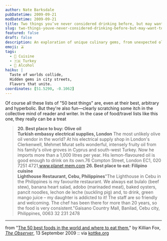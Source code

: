 ```yaml
---
author: Nate Barksdale
pubDatetime: 2009-09-21
modDatetime: 2009-09-21
title: Two things you’ve never considered drinking before, but may want to now
slug: two-things-youve-never-considered-drinking-before-but-may-want-to-now
featured: false
draft: false
description: An exploration of unique culinary gems, from unexpected olive oil vendors to cherished Filipino restaurants.
emoji: 🫒
tags:
  - 🍴 Cuisine
  - 🇹🇷 Turkey
  - 🍷 Alcohol
haiku: |
  Taste of worlds collide,  
  Hidden gems in city streets,  
  Flavors that unite.
coordinates: [51.5290, -0.1062]
---
```


Of course all these lists of "50 best things" are, even at their best, arbitrary and hyperbolic. But they're also fun—clearly scratching some itch in the collective mind of reader and writer. In the case of food/travel lists like this one, they really can be a treat

> **20\. Best place to buy: Olive oil  
>  Turkish embassy electrical supplies, London** The most unlikely olive oil vendor in the world? At his electrical supply shop in London's Clerkenwell, Mehmet Murat sells wonderful, intensely fruity oil from his family's olive groves in Cyprus and south-west Turkey. Now he imports more than a 1,000 litres per year. His lemon-flavoured oil is good enough to drink on its own.76 Compton Street, London EC1, 020 7251 4721,[www.planet mem.com](http://web.archive.org/web/20130724153754/http://planet) **26\. Best place to eat: Filipino cuisine  
>  Lighthouse Restaurant, Cebu, Philippines**"The Lighthouse in Cebu in the Philippines is my favourite restaurant. We always eat bulalo (beef stew), banana heart salad, adobo (marinaded meat), baked oysters, pancit noodles, lechon de leche (suckling pig) and, to drink, green mango juice – my daughter is addicted to it! The staff are so friendly and welcoming. The chef has been there for more than 20 years, so the food is very consistent."Gaisano Country Mall, Banilad, Cebu city, Philippines, 0063 32 231 2478

---

from "[The 50 best foods in the world and where to eat them](http://www.guardian.co.uk/lifeandstyle/2009/sep/13/best-foods-in-the-world)," by Killian Fox, [_The Observer_](http://www.guardian.co.uk/lifeandstyle/2009/sep/13/best-foods-in-the-world), 13 September 2009 :: via [kottke.org](http://kottke.org/09/09/wheres-the-worlds-best-food)

